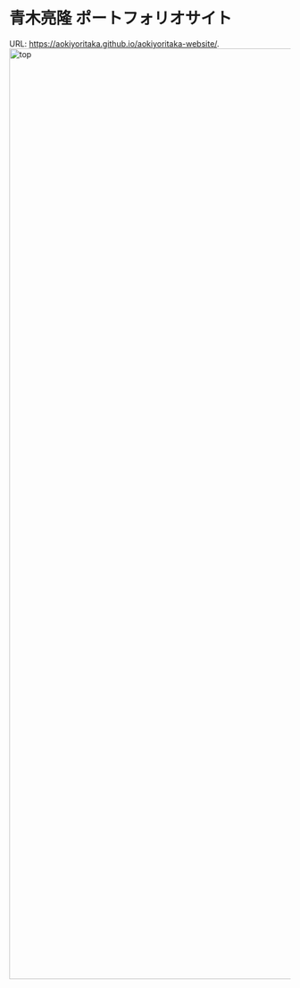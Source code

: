 # 青木亮隆 ポートフォリオサイト
URL: https://aokiyoritaka.github.io/aokiyoritaka-website/.
<img width="1664" alt="top" src="https://user-images.githubusercontent.com/61875210/106830273-0f8c8f00-66d1-11eb-8fe2-3e5607b4cb52.png">
